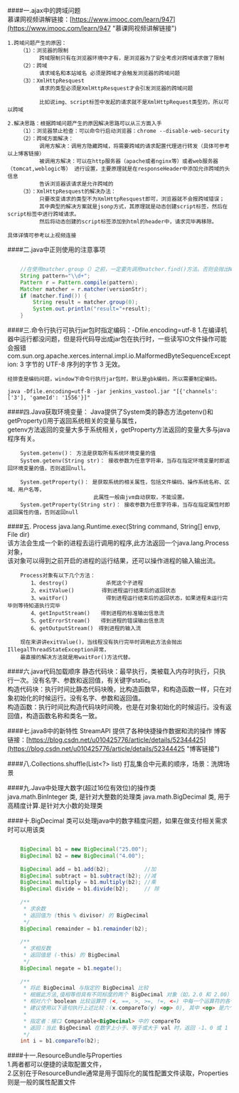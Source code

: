 ####一.ajax中的跨域问题  
慕课网视频讲解链接：[https://www.imooc.com/learn/947](https://www.imooc.com/learn/947 "慕课网视频讲解链接")  

	1.跨域问题产生的原因： 
		（1）：浏览器的限制
			  跨域限制只有在浏览器环境中才有，是浏览器为了安全考虑对跨域请求做了限制 
		（2）：跨域 
			  请求域名和本站域名 必须是跨域才会触发浏览器的跨域问题 
		（3）：XmlHttpResquest  
			  请求的类型必须是XmlHttpResquest才会引发浏览器的跨域问题  
 			  
			  比如说img、script标签中发起的请求就不是XmlHttpRequest类型的，所以可以跨域  
	
	2.解决思路：根据跨域问题产生的原因解决思路可以从三方面入手 
		（1）：浏览器禁止检查：可以命令行启动浏览器：chrome --disable-web-security  
		（2）：跨域方面解决：
			  调用方解决：调用方隐藏跨域，将需要跨域的请求配置代理进行转发（具体可参考以上博客链接）  
			  被调用方解决：可以在http服务器（apache或者nginx等）或者web服务器（tomcat,weblogic等） 进行设置，主要原理就是在responseHeader中添加允许跨域的头信息  
			  告诉浏览器该请求是允许跨域的          
		（3）：XmlHttpResquest的解决办法： 
			  只要改变请求的类型不为XmlHttpResquest即可，浏览器就不会报跨域错误；  
			  其中典型的解决方案就是jsonp方式，其原理就是动态创建script标签，然后在script标签中进行跨域请求。  
			  然后将动态创建的script标签添加到html的header中，请求完毕再移除。   

	具体详情可参考以上视频连接   
		

####二.java中正则使用的注意事项 
```java

	//在使用matcher.group（）之前，一定要先调用matcher.find()方法。否则会抛出No match found异常
	String pattern="\\d+";
	Pattern r = Pattern.compile(pattern);
	Matcher matcher = r.matcher(versionStr);
	if (matcher.find()) {
		String result = matcher.group(0);
		System.out.println("result="+result);
	}
```      

####三.命令行执行可执行jar包时指定编码：-Dfile.encoding=utf-8
	1.在编译机器中运行都没问题，但是将代码导出成jar包在执行时，一些读写IO文件操作可能会报错
	com.sun.org.apache.xerces.internal.impl.io.MalformedByteSequenceException: 3 字节的 UTF-8 序列的字节 3 无效。	
 
	经排查是编码问题，window下命令行执行jar包时，默认是gbk编码，所以需要制定编码。
	
	java -Dfile.encoding=utf-8 -jar jenkins_vastool.jar "[{'channels': ['3'], 'gameId': '1556'}]"   

####四.Java获取环境变量：
		Java提供了System类的静态方法getenv()和getProperty()用于返回系统相关的变量与属性，  
		getenv方法返回的变量大多于系统相关，getProperty方法返回的变量大多与java程序有关。 

		System.getenv()： 方法是获取所有系统环境变量的值
		System.getenv(String str)： 接收参数为任意字符串，当存在指定环境变量时即返回环境变量的值，否则返回null。

		System.getProperty()： 是获取系统的相关属性，包括文件编码、操作系统名称、区域、用户名等， 
							   此属性一般由jvm自动获取，不能设置。
		System.getProperty(String str)： 接收参数为任意字符串，当存在指定属性时即返回属性的值，否则返回null                          

####五. Process java.lang.Runtime.exec(String command, String[] envp, File dir)   
		该方法会生成一个新的进程去运行调用的程序,此方法返回一个java.lang.Process对象，  
	    该对象可以得到之前开启的进程的运行结果，还可以操作进程的输入输出流。
		
		Process对象有以下几个方法：
		　　1、destroy()　　　　　　  杀死这个子进程
		　　2、exitValue()　　　 　 得到进程运行结束后的返回状态
		　　3、waitFor()　　　　 　　 得到进程运行结束后的返回状态，如果进程未运行完毕则等待知道执行完毕
		　　4、getInputStream()　　得到进程的标准输出信息流
		　　5、getErrorStream()　　得到进程的错误输出信息流
		　　6、getOutputStream()　得到进程的输入流
		
		现在来讲讲exitValue()，当线程没有执行完毕时调用此方法会抛出IllegalThreadStateException异常，  
		最直接的解决方法就是用waitFor()方法代替。     

####六.java代码加载顺序
	静态代码块：最早执行，类被载入内存时执行，只执行一次。没有名字、参数和返回值，有关键字static。   
	构造代码块：执行时间比静态代码块晚，比构造函数早，和构造函数一样，只在对象初始化的时候运行。没有名字、参数和返回值。     
	构造函数：执行时间比构造代码块时间晚，也是在对象初始化的时候运行。没有返回值，构造函数名称和类名一致。            

####七.java8中的新特性    StreamAPI   提供了各种快捷操作数据和流的操作
博客链接：[https://blog.csdn.net/u010425776/article/details/52344425](https://blog.csdn.net/u010425776/article/details/52344425 "博客链接")   

####八.Collections.shuffle(List<?> list) 
	打乱集合中元素的顺序，场景：洗牌场景      

####九.Java中处理大数字(超过16位有效位)的操作类   
	java.math.BinInteger 类,  是针对大整数的处理类
    java.math.BigDecimal 类,  用于高精度计算.是针对大小数的处理类  

####十.BigDecimal 类可以处理java中的数字精度问题，如果在做支付相关需求时可以用该类
```java

	BigDecimal b1 = new BigDecimal("25.00");
	BigDecimal b2 = new BigDecimal("4.00");
	
	BigDecimal add = b1.add(b2);           //加
	BigDecimal subtract = b1.subtract(b2); //减
	BigDecimal multiply = b1.multiply(b2); //乘
	BigDecimal divide = b1.divide(b2);     // 除
	
	/**
	 * 求余数
	 * 返回值为 (this % divisor) 的 BigDecimal
	 */
	BigDecimal remainder = b1.remainder(b2);
	
	/**
	 * 求相反数
	 * 返回值是 (-this) 的 BigDecimal
	 */
	BigDecimal negate = b1.negate();
	
	/**
	 * 将此 BigDecimal 与指定的 BigDecimal 比较
	 * 根据此方法,值相等但具有不同标度的两个 BigDecimal 对象（如，2.0 和 2.00）被认为是相等的;
	 * 相对六个 boolean 比较运算符 (<, ==, >, >=, !=, <=) 中每一个运算符的各个方法,优先提供此方法;
	 * 建议使用以下语句执行上述比较：(x.compareTo(y) <op> 0), 其中 <op> 是六个比较运算符之一;
	 *
	 * 指定者：接口 Comparable<BigDecimal> 中的 compareTo
	 * 返回：当此 BigDecimal 在数字上小于、等于或大于 val 时，返回 -1、0 或 1
	 */
	int i = b1.compareTo(b2);
```

####十一.ResourceBundle与Properties   
		1.两者都可以便捷的读取配置文件，    
		2.区别在于ResourceBundle通常是用于国际化的属性配置文件读取，Properties则是一般的属性配置文件

